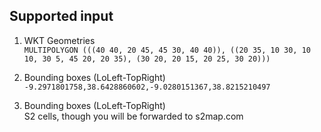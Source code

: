## Supported input

1. WKT Geometries  
`MULTIPOLYGON (((40 40, 20 45, 45 30, 40 40)), ((20 35, 10 30, 10 10, 30 5, 45 20, 20 35), (30 20, 20 15, 20 25, 30 20)))`

2. Bounding boxes (LoLeft-TopRight)
`-9.2971801758,38.6428860602,-9.0280151367,38.8215210497`

3. Bounding boxes (LoLeft-TopRight)  
S2 cells, though you will be forwarded to s2map.com
